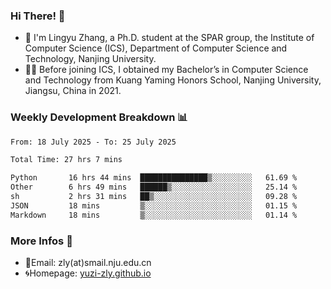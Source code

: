 ### Hi There! 👋 
- 🐳 I'm Lingyu Zhang, a Ph.D. student at the SPAR group, the Institute of Computer Science (ICS), Department of Computer Science and Technology, Nanjing University.
- 🧑‍🎓 Before joining ICS, I obtained my Bachelor’s in Computer Science and Technology from Kuang Yaming Honors School, Nanjing University, Jiangsu, China in 2021.

### Weekly Development Breakdown :bar_chart:

<!--START_SECTION:waka-->

```txt
From: 18 July 2025 - To: 25 July 2025

Total Time: 27 hrs 7 mins

Python       16 hrs 44 mins  ███████████████▒░░░░░░░░░   61.69 %
Other        6 hrs 49 mins   ██████▒░░░░░░░░░░░░░░░░░░   25.14 %
sh           2 hrs 31 mins   ██▒░░░░░░░░░░░░░░░░░░░░░░   09.28 %
JSON         18 mins         ▒░░░░░░░░░░░░░░░░░░░░░░░░   01.15 %
Markdown     18 mins         ▒░░░░░░░░░░░░░░░░░░░░░░░░   01.14 %
```

<!--END_SECTION:waka-->

<!--
### Github Contributions :octocat:

![](https://raw.githubusercontent.com/yuzi-zly/yuzi-zly/output/github-contribution-grid-snake.svg)              
-->

### More Infos 📖

- 📧Email: zly(at)smail.nju.edu.cn
- 🌀Homepage: [yuzi-zly.github.io](https://yuzi-zly.github.io/)
